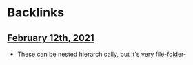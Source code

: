 
# Backlinks
## [February 12th, 2021](<February 12th, 2021.md>)
- These can be nested hierarchically, but it's very [file-folder](<file-folder.md>)-

